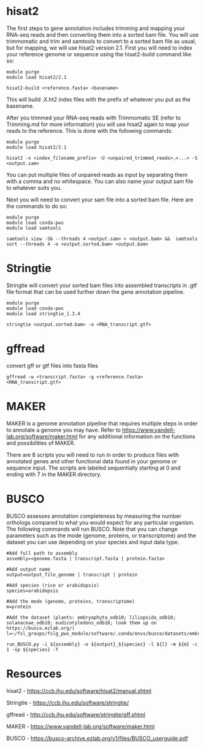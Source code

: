 # hisat2

The first steps to gene annotation includes trimming and mapping your RNA-seq reads and then converting them into a sorted bam file. You will use trimmomatic and trim and samtools to convert to a sorted bam file as usual, but for mapping, we will use hisat2 version 2.1. First you will need to index your reference genome or sequence using the hisat2-build command like so:

    module purge
    module load hisat2/2.1

    hisat2-build <reference.fasta> <basename>
This will build .X.ht2 index files with the prefix of whatever you put as the basename.

After you trimmed your RNA-seq reads with Trimmomatic SE (refer to Trimming.md for more information) you will use hisat2 again to map your reads to the reference. This is done with the following commands:

    module purge
    module load hisat2/2.1

    hisat2 -x <index_filename_prefix> -U <unpaired_trimmed_reads>,<...> -S <output.sam>
    
You can put multiple files of unpaired reads as input by separating them with a comma and no whitespace. You can also name your output sam file to whatever suits you.

Next you will need to convert your sam file into a sorted bam file. Here are the commands to do so:

    module purge
    module load conda-pws
    module load samtools

    samtools view -Sb --threads 4 <output.sam> > <output.bam> &&  samtools sort --threads 4 -o <output.sorted.bam> <output.bam>



# Stringtie 
Stringtie will convert your sorted bam files into assembled transcripts in .gtf file format that can be used further down the gene annotation pipeline.

    module purge
    module load conda-pws
    module load stringtie_1.3.4

    stringtie <output.sorted.bam> -o <RNA_transcript.gtf>   



# gffread 
convert gff or gtf files into fasta files 

    gffread -w <transcript.fasta> -g <reference.fasta> <RNA_transcript.gtf>

# MAKER 

MAKER is a genome annotation pipeline that requires multiple steps in order to annotate a genome you may have. Refer to https://www.yandell-lab.org/software/maker.html for any additional information on the functions and possibilities of MAKER.

There are 8 scripts you will need to run in order to produce files with annotated genes and other functional data found in your genome or sequence input. The scripts are labeled sequentially starting at 0 and ending with 7 in the MAKER directory.

# BUSCO 
BUSCO assesses annotation completeness by measuring the number orthologs compared to what you would expect for any particular organism. The following commands will run BUSCO. Note that you can change parameters such as the mode (genome, proteins, or transcriptome) and the dataset you can use depending on your species and input data type.

    #Add full path to assembly
    assembly=<genome.fasta | transcript.fasta | protein.fasta>

    #Add output name
    output=output_file_genome | transcript | protein

    #Add species (rice or arabidopsis)
    species=arabidopsis

    #Add the mode (genome, proteins, transcriptome)
    m=protein

    #Add the dataset (plants: embryophyta_odb10; liliopsida_odb10; solanaceae_odb10; eudicotyledons_odb10; look them up on https://busco.ezlab.org/)
    l=~/fsl_groups/fslg_pws_module/software/.conda/envs/busco/datasets/embryophyta_odb10

    run_BUSCO.py -i ${assembly} -o ${output}_${species} -l ${l} -m ${m} -c 1 -sp ${species} -f
# Resources

hisat2 - https://ccb.jhu.edu/software/hisat2/manual.shtml

Stringtie - https://ccb.jhu.edu/software/stringtie/

gffread - http://ccb.jhu.edu/software/stringtie/gff.shtml

MAKER - https://www.yandell-lab.org/software/maker.html

BUSCO - https://busco-archive.ezlab.org/v1/files/BUSCO_userguide.pdf
